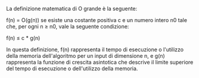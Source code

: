 La definizione matematica di O grande è la seguente:

f(n) = O(g(n)) se esiste una costante positiva c e un numero intero n0 tale che, per ogni n ≥ n0, vale la seguente condizione:

f(n) ≤ c * g(n)

In questa definizione, f(n) rappresenta il tempo di esecuzione o l'utilizzo della memoria dell'algoritmo per un input di dimensione n, e g(n) rappresenta la funzione di crescita asintotica che descrive il limite superiore del tempo di esecuzione o dell'utilizzo della memoria.
